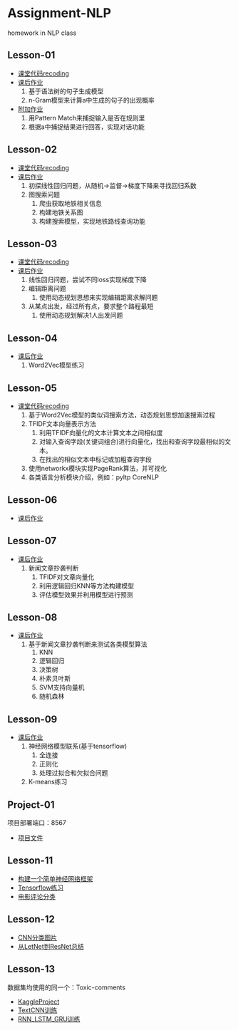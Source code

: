 # Assignment-NLP
homework in NLP class
## Lesson-01
- [课堂代码recoding](https://github.com/HaiBlueSea/Assignment-NLP/blob/master/lesson-01/lesson-01.ipynb)
- [课后作业](https://github.com/HaiBlueSea/Assignment-NLP/blob/master/lesson-01/Homework-01.ipynb)
  1. 基于语法树的句子生成模型
  2. n-Gram模型来计算a中生成的句子的出现概率
- [附加作业](https://github.com/HaiBlueSea/Assignment-NLP/blob/master/lesson-01/Homework-01-optional-pattern-match.ipynb)
  1. 用Pattern Match来捕捉输入是否在规则里
  2. 根据a中捕捉结果进行回答，实现对话功能

## Lesson-02
- [课堂代码recoding](https://github.com/HaiBlueSea/Assignment-NLP/blob/master/lesson-02/lesson-02.ipynb)
- [课后作业](https://github.com/HaiBlueSea/Assignment-NLP/blob/master/lesson-02/Homework-02.ipynb)
  1. 初探线性回归问题，从随机->监督->梯度下降来寻找回归系数
  2. 图搜索问题
     1. 爬虫获取地铁相关信息
     2. 构建地铁关系图
     3. 构建搜索模型，实现地铁路线查询功能

## Lesson-03

- [课堂代码recoding](https://github.com/HaiBlueSea/Assignment-NLP/tree/master/lesson-03/lesson-03-Decorator-and-Dynamic-Programming.ipynb)
- [课后作业](https://github.com/HaiBlueSea/Assignment-NLP/tree/master/lesson-03/Homework-03.ipynb)
  1. 线性回归问题，尝试不同loss实现梯度下降
  2. 编辑距离问题
     1. 使用动态规划思想来实现编辑距离求解问题
  3. 从某点出发，经过所有点，要求整个路程最短
     1. 使用动态规划解决1人出发问题

## Lesson-04

- [课后作业](https://github.com/HaiBlueSea/Assignment-NLP/tree/master/lesson-04/Homework-04.ipynb)
  1. Word2Vec模型练习

## Lesson-05

- [课堂代码recoding](https://github.com/HaiBlueSea/Assignment-NLP/tree/master/lesson-05/lesson-05.ipynb)
  1. 基于Word2Vec模型的类似词搜索方法，动态规划思想加速搜索过程
  2. TFIDF文本向量表示方法
     1. 利用TFIDF向量化的文本计算文本之间相似度
     2. 对输入查询字段(关键词组合)进行向量化，找出和查询字段最相似的文本。
     3. 在找出的相似文本中标记或加粗查询字段
  3. 使用networkx模块实现PageRank算法，并可视化
  4. 各类语言分析模块介绍，例如：pyltp CoreNLP

## Lesson-06

- [课后作业](https://github.com/HaiBlueSea/Assignment-NLP/tree/master/lesson-06/Homework-06.ipynb)

## Lesson-07

- [课后作业](https://github.com/HaiBlueSea/Assignment-NLP/tree/master/lesson-07/Homework-07.ipynb)
  1. 新闻文章抄袭判断
     1. TFIDF对文章向量化
     2. 利用逻辑回归KNN等方法构建模型
     3. 评估模型效果并利用模型进行预测

## Lesson-08

- [课后作业](https://github.com/HaiBlueSea/Assignment-NLP/tree/master/lesson-08/Homework-08.ipynb)
  1. 基于新闻文章抄袭判断来测试各类模型算法
     1. KNN
     2. 逻辑回归
     3. 决策树
     4. 朴素贝叶斯
     5. SVM支持向量机
     6. 随机森林

## Lesson-09

- [课后作业](https://github.com/HaiBlueSea/Assignment-NLP/tree/master/lesson-09)
  1. 神经网络模型联系(基于tensorflow)
     1. 全连接
     2. 正则化
     3. 处理过拟合和欠拟合问题
  2. K-means练习

## Project-01

项目部署端口：8567

- [项目文件](https://github.com/HaiBlueSea/MyProjectOrigin/tree/master/NewExtraction_01)

## Lesson-11

- [构建一个简单神经网络框架](./lesson-10/Homework-10-build-neural-networks.ipynb)
- [Tensorflow练习](./lesson-10/Homewok-10-Tensorflow-Practice.ipynb)
- [电影评论分类](./lesson-10/Homework-Comments-Classify-01.ipynb)

## Lesson-12

- [CNN分类图片](./lesson-12/Homework-cnn.ipynb)
- [从LetNet到ResNet总结](./lesson-12/LetNet-ResNet.ipynb)

## Lesson-13

数据集均使用的同一个：Toxic-comments

- [KaggleProject](./leeson-13/GRU+Bidirectional.ipynb)
- [TextCNN训练](./lesson-13/TextCnn.ipynb)
- [RNN_LSTM_GRU训练](./lesson-13/Text_RNN.ipynb)

